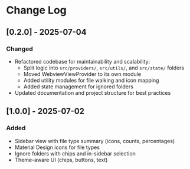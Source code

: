 # Change Log

## [0.2.0] - 2025-07-04

### Changed
- Refactored codebase for maintainability and scalability:
  - Split logic into `src/providers/`, `src/utils/`, and `src/state/` folders
  - Moved WebviewViewProvider to its own module
  - Added utility modules for file walking and icon mapping
  - Added state management for ignored folders
- Updated documentation and project structure for best practices

## [1.0.0] - 2025-07-02

### Added
- Sidebar view with file type summary (icons, counts, percentages)
- Material Design icons for file types
- Ignore folders with chips and in-sidebar selection
- Theme-aware UI (chips, buttons, text)
